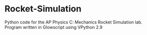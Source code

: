 # Rocket-Simulation

Python code for the AP Physics C: Mechanics Rocket Simulation lab. Program written in Glowscript using VPython 2.9
